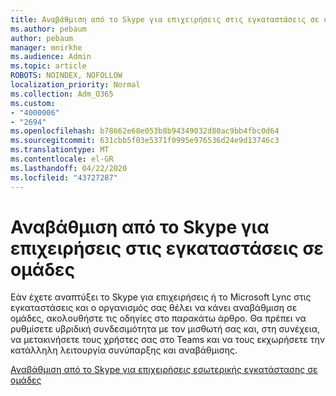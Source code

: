 ```yaml
---
title: Αναβάθμιση από το Skype για επιχειρήσεις στις εγκαταστάσεις σε ομάδες
ms.author: pebaum
author: pebaum
manager: mnirkhe
ms.audience: Admin
ms.topic: article
ROBOTS: NOINDEX, NOFOLLOW
localization_priority: Normal
ms.collection: Adm_O365
ms.custom:
- "4000006"
- "2694"
ms.openlocfilehash: b78662e68e053b8b94349032d80ac9bb4fbc0d64
ms.sourcegitcommit: 631cbb5f03e5371f0995e976536d24e9d13746c3
ms.translationtype: MT
ms.contentlocale: el-GR
ms.lasthandoff: 04/22/2020
ms.locfileid: "43727287"
---
```

# <a name="upgrade-from-skype-for-business-on-premises-to-teams"></a>Αναβάθμιση από το Skype για επιχειρήσεις στις εγκαταστάσεις σε ομάδες

Εάν έχετε αναπτύξει το Skype για επιχειρήσεις ή το Microsoft Lync στις εγκαταστάσεις και ο οργανισμός σας θέλει να κάνει αναβάθμιση σε ομάδες, ακολουθήστε τις οδηγίες στο παρακάτω άρθρο. Θα πρέπει να ρυθμίσετε υβριδική συνδεσιμότητα με τον μισθωτή σας και, στη συνέχεια, να μετακινήσετε τους χρήστες σας στο Teams και να τους εκχωρήσετε την κατάλληλη λειτουργία συνύπαρξης και αναβάθμισης. 

[Αναβάθμιση από το Skype για επιχειρήσεις εσωτερικής εγκατάστασης σε ομάδες](https://docs.microsoft.com/MicrosoftTeams/upgrade-to-teams-execute-skypeforbusinesshybridonprem)

